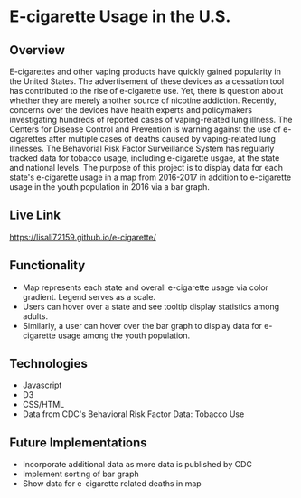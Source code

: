 # E-cigarette Usage in the U.S.

## Overview

E-cigarettes and other vaping products have quickly gained popularity in the United States. The advertisement of these devices as a cessation tool has contributed to the rise of e-cigarette use. Yet, there is question about whether they are merely another source of nicotine addiction. Recently, concerns over the devices have health experts and policymakers investigating hundreds of reported cases of vaping-related lung illness. The Centers for Disease Control and Prevention is warning against the use of e-cigarettes after multiple cases of deaths caused by vaping-related lung illnesses. The Behavorial Risk Factor Surveillance System has regularly tracked data for tobacco usage, including e-cigarette usgae, at the state and national levels. The purpose of this project is to display data for each state's e-cigarette usage in a map from 2016-2017 in addition to e-cigarette usage in the youth population in 2016 via a bar graph.

## Live Link
https://lisali72159.github.io/e-cigarette/

## Functionality
* Map represents each state and overall e-cigarette usage via color gradient. Legend serves as a scale.
* Users can hover over a state and see tooltip display statistics among adults.
* Similarly, a user can hover over the bar graph to display data for e-cigarette usage among the youth population.

## Technologies
* Javascript
* D3
* CSS/HTML
* Data from CDC's Behavioral Risk Factor Data: Tobacco Use


## Future Implementations
* Incorporate additional data as more data is published by CDC
* Implement sorting of bar graph
* Show data for e-cigarette related deaths in map 











